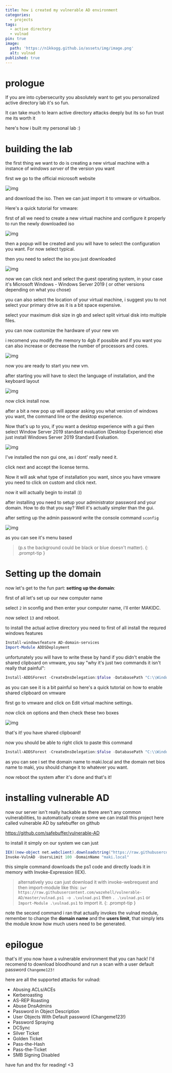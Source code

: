 ```yaml
---
title: how i created my vulnerable AD environment
categories:
  - projects
tags:
  - active directory
  - vulnad
pin: true
image:
  path: 'https://n1kkogg.github.io/assets/img/image.png'
  alt: vulnad
published: true
---
```


# prologue

If you are into cybersecurity you absolutely want to get you personalized active directory lab it's so fun.


It can take much to learn active directory attacks deeply but its so fun trust me its worth it

here's how i built my personal lab :)

# building the lab

the first thing we want to do is creating a new virtual machine with a instance of *windows server* of the version you want 

first we go to the official microsoft website

![img](https://n1kkogg.github.io/assets/img/win10server.PNG)

and download the iso. Then we can just import it to vmware or virtualbox.

Here's a quick tutorial for vmware:

first of all we need to create a new virtual machine and configure it properly to run the newly downloaded iso

![img](https://n1kkogg.github.io/assets/img/vmwarepronewvm.PNG)

then a popup will be created and you will have to select the configuration you want. For now select typical.

then you need to select the iso you just downloaded 

![img](https://n1kkogg.github.io/assets/img/vmwareselectiso.PNG)

now we can click next and select the guest operating system, in your case it's Microsoft Windows - Windows Server 2019 ( or other versions depending on what you chose)

you can also select the location of your virtual machine, i suggest you to not select your primary drive as it is a bit space expensive.

select your maximum disk size in gb and select split virtual disk into multiple files.

you can now customize the hardware of your new vm

i recomend you modify the memory to 4gb if possible and if you want you can also increase or decrease the number of processors and cores.

![img](https://n1kkogg.github.io/assets/img/vmwareoptions.PNG)

now you are ready to start you new vm.

after starting you will have to slect the language of installation, and the keyboard layout

![img](https://n1kkogg.github.io/assets/img/langselect.PNG)

now click install now.

after a bit a new pop up will appear asking you what version of windows you want, the command line or the desktop experience.

Now that's up to you, if you want a desktop experience with a gui then select Window Server 2019 standard evaluation (Desktop Experience) else just install Windows Server 2019 Standard Evaluation.

![img](https://n1kkogg.github.io/assets/img/windowsver.PNG)

I've installed the non gui one, as i dont' really need it.

click next and accept the license terms.


Now it will ask what type of installation you want, since you have vmware you need to click on custom and click next.

now it will actually begin to install :))

after installing you need to setup your administrator password and your domain. How to do that you say? Well it's actually simpler than the gui.

after setting up the admin password write the console command `sconfig`

![img](https://n1kkogg.github.io/assets/img/sconfig.PNG)

as you can see it's menu based 

> (p.s the background could be black or blue doesn't matter).
{: .prompt-tip }

# Setting up the domain

now let's get to the fun part: **setting up the domain**:

first of all let's set up our new computer name

select `2` in sconfig and then enter your computer name, i'll enter MAKIDC.

now select `13` and reboot.

to install the actual active directory you need to first of all install the requred windows features

```powershell
Install-windowsfeature AD-domain-services
Import-Module ADDSDeployment
```

unfortunately you will have to write these by hand if you didn't enable the shared clipboard on vmware, you say "why it's just two commands it isn't really that painful":

```powershell
Install-ADDSForest -CreateDnsDelegation:$false -DatabasePath "C:\\Windows\\NTDS" -DomainMode "7" -DomainName "maki.local" -DomainNetbiosName "maki" -ForestMode "7" -InstallDns:$true -LogPath "C:\\Windows\\NTDS" -NoRebootOnCompletion:$false -SysvolPath "C:\\Windows\\SYSVOL" -Force:$true
```

as you can see it is a bit painful so here's a quick tutorial on how to enable shared clipboard on vmware

first go to vmware and click on Edit virtual machine settings. 

now click on options and then check these two boxes

![img](https://n1kkogg.github.io/assets/img/sharedclip.PNG)

that's it! you have shared clipboard! 

now you should be able to right click to paste this command

```powershell
Install-ADDSForest -CreateDnsDelegation:$false -DatabasePath "C:\\Windows\\NTDS" -DomainMode "7" -DomainName "maki.local" -DomainNetbiosName "maki" -ForestMode "7" -InstallDns:$true -LogPath "C:\\Windows\\NTDS" -NoRebootOnCompletion:$false -SysvolPath "C:\\Windows\\SYSVOL" -Force:$true
```

as you can see i set the domain name to maki.local and the domain net bios name to maki, you should change it to whatever you want.

now reboot the system after it's done and that's it!

# installing vulnerable AD

now our server isn't really hackable as there aren't any common vulnerabilities, to automatically create some we can install this project here called vulnerable AD by safebuffer on github

https://github.com/safebuffer/vulnerable-AD

to install it simply on our system we can just

```powershell
IEX((new-object net.webclient).downloadstring("https://raw.githubusercontent.com/wazehell/vulnerable-AD/master/vulnad.ps1"));
Invoke-VulnAD -UsersLimit 100 -DomainName "maki.local"
```

this simple command downloads the ps1 code and directly loads it in memory with Invoke-Expression (IEX).

> alternatively you can just download it with invoke-webrequest and then import-module like this:
`iwr https://raw.githubusercontent.com/wazehell/vulnerable-AD/master/vulnad.ps1 -o .\vulnad.ps1` then 
`. .\vulnad.ps1` or `Import-Module .\vulnad.ps1` to import it.
{: .prompt-tip }

note the second command i ran that actually invokes the vulnad module, remember to change the **domain name** and the **users limit**, that simply lets the module know how much users need to be generated.

# epilogue

that's it! you now have a vulnerable environment that you can hack! I'd recomend to download bloodhound and run a scan with a user default password `Changeme123!`

here are all the supported attacks for vulnad:

- Abusing ACLs/ACEs
- Kerberoasting
- AS-REP Roasting
- Abuse DnsAdmins
- Password in Object Description
- User Objects With Default password (Changeme123!)
- Password Spraying
- DCSync
- Silver Ticket
- Golden Ticket
- Pass-the-Hash
- Pass-the-Ticket
- SMB Signing Disabled

have fun and thx for reading! <3
